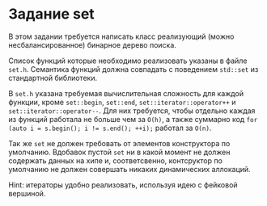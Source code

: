 # Задание set

В этом задании требуется написать класс реализующий (можно несбалансированное)
бинарное дерево поиска.

Список функций которые необходимо реализовать указаны в файле `set.h`.
Семантика функций должна совпадать с поведением `std::set` из стандартной
библиотеки.

В `set.h` указана требуемая вычислительная сложность для каждой функции, кроме
`set::begin`, `set::end`, `set::iterator::operator++` и
`set::iterator::operator--`. Для них требуется, чтобы отдельно каждая из
функций работала не больше чем за `O(h)`, а также суммарно код
`for (auto i = s.begin(); i != s.end(); ++i);` работал за `O(n)`.

Так же `set` не должен требовать от элементов
конструктора по умолчанию. Вдобавок пустой `set` ни в какой
момент не должен содержать данных на хипе и, соответсвенно,
контсруктор по умолчанию не должен совершать никаких динамических аллокаций.

Hint: итераторы удобно реализовать, используя идею с фейковой вершиной.
